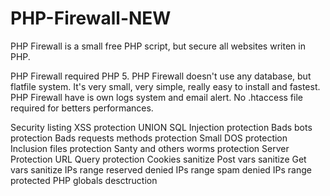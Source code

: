 # PHP-Firewall-NEW
PHP Firewall is a small free PHP script, but secure all websites writen in PHP.

PHP Firewall required PHP 5.
PHP Firewall doesn't use any database, but flatfile system.
It's very small, very simple, really easy to install and fastest.
PHP Firewall have is own logs system and email alert.
No .htaccess file required for betters performances.

Security listing
XSS protection
UNION SQL Injection protection
Bads bots protection
Bads requests methods protection
Small DOS protection
Inclusion files protection
Santy and others worms protection
Server Protection
URL Query protection
Cookies sanitize
Post vars sanitize
Get vars sanitize
IPs range reserved denied
IPs range spam denied
IPs range protected
PHP globals desctruction
